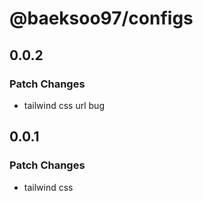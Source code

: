 # @baeksoo97/configs

## 0.0.2

### Patch Changes

- tailwind css url bug

## 0.0.1

### Patch Changes

- tailwind css
